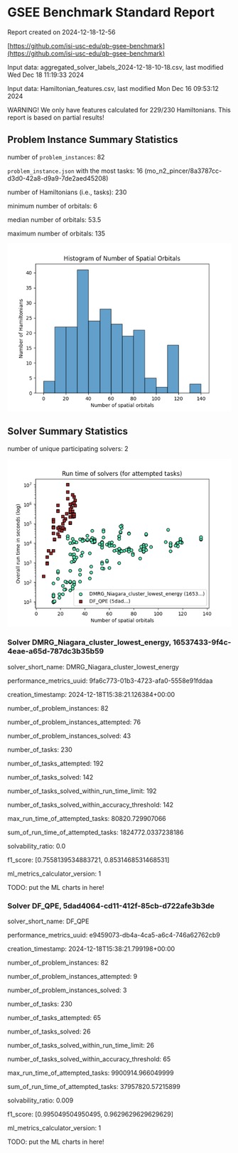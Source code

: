 # GSEE Benchmark Standard Report

Report created on 2024-12-18-12-56

[https://github.com/isi-usc-edu/qb-gsee-benchmark](https://github.com/isi-usc-edu/qb-gsee-benchmark)

Input data: aggregated_solver_labels_2024-12-18-10-18.csv, last modified Wed Dec 18 11:19:33 2024

Input data: Hamiltonian_features.csv, last modified Mon Dec 16 09:53:12 2024

WARNING!  We only have features calculated for 229/230 Hamiltonians. This report is based on partial results!

## Problem Instance Summary Statistics

number of `problem_instances`: 82

`problem_instance.json` with the most tasks: 16 (mo_n2_pincer/8a3787cc-d3d0-42a8-d9a9-7de2aed45208)

number of Hamiltonians (i.e., tasks): 230

minimum number of orbitals: 6

median number of orbitals: 53.5

maximum number of orbitals: 135

![Number of orbitals histogram](num_orbitals_histogram.png)

## Solver Summary Statistics

number of unique participating solvers: 2

![Solver scatter plot](solver_scatter_plot.png)

### Solver DMRG_Niagara_cluster_lowest_energy, 16537433-9f4c-4eae-a65d-787dc3b35b59

solver_short_name: DMRG_Niagara_cluster_lowest_energy

performance_metrics_uuid: 9fa6c773-01b3-4723-afa0-5558e91fddaa

creation_timestamp: 2024-12-18T15:38:21.126384+00:00

number_of_problem_instances: 82

number_of_problem_instances_attempted: 76

number_of_problem_instances_solved: 43

number_of_tasks: 230

number_of_tasks_attempted: 192

number_of_tasks_solved: 142

number_of_tasks_solved_within_run_time_limit: 192

number_of_tasks_solved_within_accuracy_threshold: 142

max_run_time_of_attempted_tasks: 80820.729907066

sum_of_run_time_of_attempted_tasks: 1824772.0337238186

solvability_ratio: 0.0

f1_score: [0.7558139534883721, 0.8531468531468531]

ml_metrics_calculator_version: 1

TODO:  put the ML charts in here!

### Solver DF_QPE, 5dad4064-cd11-412f-85cb-d722afe3b3de

solver_short_name: DF_QPE

performance_metrics_uuid: e9459073-db4a-4ca5-a6c4-746a62762cb9

creation_timestamp: 2024-12-18T15:38:21.799198+00:00

number_of_problem_instances: 82

number_of_problem_instances_attempted: 9

number_of_problem_instances_solved: 3

number_of_tasks: 230

number_of_tasks_attempted: 65

number_of_tasks_solved: 26

number_of_tasks_solved_within_run_time_limit: 26

number_of_tasks_solved_within_accuracy_threshold: 65

max_run_time_of_attempted_tasks: 9900914.966049999

sum_of_run_time_of_attempted_tasks: 37957820.57215899

solvability_ratio: 0.009

f1_score: [0.995049504950495, 0.9629629629629629]

ml_metrics_calculator_version: 1

TODO:  put the ML charts in here!

